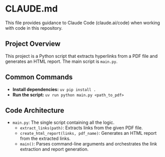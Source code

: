 # CLAUDE.md

This file provides guidance to Claude Code (claude.ai/code) when working with code in this repository.

## Project Overview

This project is a Python script that extracts hyperlinks from a PDF file and generates an HTML report. The main script is `main.py`.

## Common Commands

- **Install dependencies:** `uv pip install .`
- **Run the script:** `uv run python main.py <path_to_pdf>`

## Code Architecture

- `main.py`: The single script containing all the logic.
  - `extract_links(path)`: Extracts links from the given PDF file.
  - `create_html_report(links, pdf_name)`: Generates an HTML report from the extracted links.
  - `main()`: Parses command-line arguments and orchestrates the link extraction and report generation.
